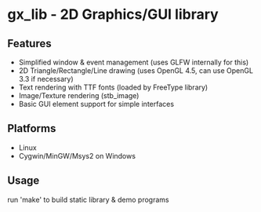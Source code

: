 # gx_lib - 2D Graphics/GUI library

## Features
* Simplified window & event management (uses GLFW internally for this)
* 2D Triangle/Rectangle/Line drawing (uses OpenGL 4.5, can use OpenGL 3.3 if necessary)
* Text rendering with TTF fonts (loaded by FreeType library)
* Image/Texture rendering (stb_image)
* Basic GUI element support for simple interfaces

## Platforms
* Linux
* Cygwin/MinGW/Msys2 on Windows

## Usage
run 'make' to build static library & demo programs
